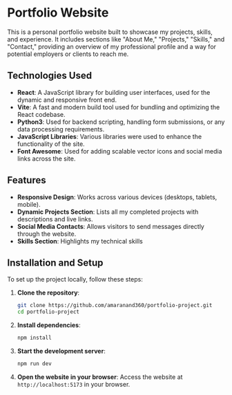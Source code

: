 # Portfolio Website

This is a personal portfolio website built to showcase my projects, skills, and experience. It includes sections like "About Me," "Projects," "Skills," and "Contact," providing an overview of my professional profile and a way for potential employers or clients to reach me.

## Technologies Used

- **React**: A JavaScript library for building user interfaces, used for the dynamic and responsive front end.
- **Vite**: A fast and modern build tool used for bundling and optimizing the React codebase.
- **Python3**: Used for backend scripting, handling form submissions, or any data processing requirements.
- **JavaScript Libraries**: Various libraries were used to enhance the functionality of the site.
- **Font Awesome**: Used for adding scalable vector icons and social media links across the site.


## Features

- **Responsive Design**: Works across various devices (desktops, tablets, mobile).
- **Dynamic Projects Section**: Lists all my completed projects with descriptions and live links.
- **Social Media Contacts**: Allows visitors to send messages directly through the website.
- **Skills Section**: Highlights my technical skills 

## Installation and Setup

To set up the project locally, follow these steps:

1. **Clone the repository**:
   ```bash
   git clone https://github.com/amaranand360/portfolio-project.git
   cd portfolio-project
    ```
2. **Install dependencies**:
    ```bash
    npm install
    ```
3. **Start the development server**:
    ```bash
    npm run dev
    ```
4. **Open the website in your browser**:
    Access the website at `http://localhost:5173` in your browser.


